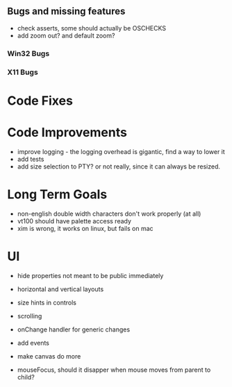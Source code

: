 ﻿## Bugs and missing features

- check asserts, some should actually be OSCHECKS
- add zoom out? and default zoom? 

### Win32 Bugs

### X11 Bugs

# Code Fixes

# Code Improvements 

- improve logging - the logging overhead is gigantic, find a way to lower it
- add tests
- add size selection to PTY? or not really, since it can always be resized. 

# Long Term Goals

- non-english double width characters don't work properly (at all)
- vt100 should have palette access ready
- xim is wrong, it works on linux, but fails on mac

# UI

- hide properties not meant to be public immediately
- horizontal and vertical layouts
- size hints in controls
- scrolling 
- onChange handler for generic changes
- add events
- make canvas do more

- mouseFocus, should it disapper when mouse moves from parent to child? 


